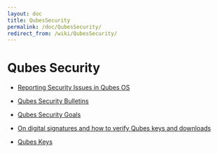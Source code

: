 ```yaml
---
layout: doc
title: QubesSecurity
permalink: /doc/QubesSecurity/
redirect_from: /wiki/QubesSecurity/
---
```


Qubes Security
==============

-   [Reporting Security Issues in Qubes OS](/doc/SecurityPage)
-   [Qubes Security Bulletins](/doc/SecurityBulletins)
-   [Qubes Security Goals](/doc/SecurityGoals)
-   [On digital signatures and how to verify Qubes keys and downloads](/doc/VerifyingSignatures)

-   [Qubes Keys](http://keys.qubes-os.org/keys/)

